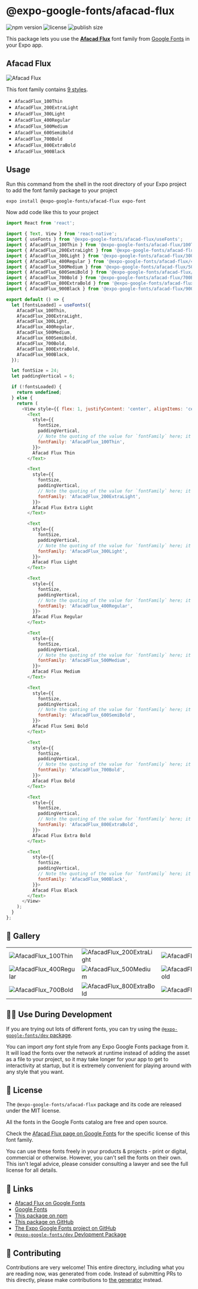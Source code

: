 # @expo-google-fonts/afacad-flux

![npm version](https://flat.badgen.net/npm/v/@expo-google-fonts/afacad-flux)
![license](https://flat.badgen.net/github/license/expo/google-fonts)
![publish size](https://flat.badgen.net/packagephobia/install/@expo-google-fonts/afacad-flux)

This package lets you use the [**Afacad Flux**](https://fonts.google.com/specimen/Afacad+Flux) font family from [Google Fonts](https://fonts.google.com/) in your Expo app.

## Afacad Flux

![Afacad Flux](./font-family.png)

This font family contains [9 styles](#-gallery).

- `AfacadFlux_100Thin`
- `AfacadFlux_200ExtraLight`
- `AfacadFlux_300Light`
- `AfacadFlux_400Regular`
- `AfacadFlux_500Medium`
- `AfacadFlux_600SemiBold`
- `AfacadFlux_700Bold`
- `AfacadFlux_800ExtraBold`
- `AfacadFlux_900Black`

## Usage

Run this command from the shell in the root directory of your Expo project to add the font family package to your project
```sh
expo install @expo-google-fonts/afacad-flux expo-font
```

Now add code like this to your project
```js
import React from 'react';

import { Text, View } from 'react-native';
import { useFonts } from '@expo-google-fonts/afacad-flux/useFonts';
import { AfacadFlux_100Thin } from '@expo-google-fonts/afacad-flux/100Thin';
import { AfacadFlux_200ExtraLight } from '@expo-google-fonts/afacad-flux/200ExtraLight';
import { AfacadFlux_300Light } from '@expo-google-fonts/afacad-flux/300Light';
import { AfacadFlux_400Regular } from '@expo-google-fonts/afacad-flux/400Regular';
import { AfacadFlux_500Medium } from '@expo-google-fonts/afacad-flux/500Medium';
import { AfacadFlux_600SemiBold } from '@expo-google-fonts/afacad-flux/600SemiBold';
import { AfacadFlux_700Bold } from '@expo-google-fonts/afacad-flux/700Bold';
import { AfacadFlux_800ExtraBold } from '@expo-google-fonts/afacad-flux/800ExtraBold';
import { AfacadFlux_900Black } from '@expo-google-fonts/afacad-flux/900Black';

export default () => {
  let [fontsLoaded] = useFonts({
    AfacadFlux_100Thin,
    AfacadFlux_200ExtraLight,
    AfacadFlux_300Light,
    AfacadFlux_400Regular,
    AfacadFlux_500Medium,
    AfacadFlux_600SemiBold,
    AfacadFlux_700Bold,
    AfacadFlux_800ExtraBold,
    AfacadFlux_900Black,
  });

  let fontSize = 24;
  let paddingVertical = 6;

  if (!fontsLoaded) {
    return undefined;
  } else {
    return (
      <View style={{ flex: 1, justifyContent: 'center', alignItems: 'center' }}>
        <Text
          style={{
            fontSize,
            paddingVertical,
            // Note the quoting of the value for `fontFamily` here; it expects a string!
            fontFamily: 'AfacadFlux_100Thin',
          }}>
          Afacad Flux Thin
        </Text>

        <Text
          style={{
            fontSize,
            paddingVertical,
            // Note the quoting of the value for `fontFamily` here; it expects a string!
            fontFamily: 'AfacadFlux_200ExtraLight',
          }}>
          Afacad Flux Extra Light
        </Text>

        <Text
          style={{
            fontSize,
            paddingVertical,
            // Note the quoting of the value for `fontFamily` here; it expects a string!
            fontFamily: 'AfacadFlux_300Light',
          }}>
          Afacad Flux Light
        </Text>

        <Text
          style={{
            fontSize,
            paddingVertical,
            // Note the quoting of the value for `fontFamily` here; it expects a string!
            fontFamily: 'AfacadFlux_400Regular',
          }}>
          Afacad Flux Regular
        </Text>

        <Text
          style={{
            fontSize,
            paddingVertical,
            // Note the quoting of the value for `fontFamily` here; it expects a string!
            fontFamily: 'AfacadFlux_500Medium',
          }}>
          Afacad Flux Medium
        </Text>

        <Text
          style={{
            fontSize,
            paddingVertical,
            // Note the quoting of the value for `fontFamily` here; it expects a string!
            fontFamily: 'AfacadFlux_600SemiBold',
          }}>
          Afacad Flux Semi Bold
        </Text>

        <Text
          style={{
            fontSize,
            paddingVertical,
            // Note the quoting of the value for `fontFamily` here; it expects a string!
            fontFamily: 'AfacadFlux_700Bold',
          }}>
          Afacad Flux Bold
        </Text>

        <Text
          style={{
            fontSize,
            paddingVertical,
            // Note the quoting of the value for `fontFamily` here; it expects a string!
            fontFamily: 'AfacadFlux_800ExtraBold',
          }}>
          Afacad Flux Extra Bold
        </Text>

        <Text
          style={{
            fontSize,
            paddingVertical,
            // Note the quoting of the value for `fontFamily` here; it expects a string!
            fontFamily: 'AfacadFlux_900Black',
          }}>
          Afacad Flux Black
        </Text>
      </View>
    );
  }
};

```

## 🔡 Gallery


||||
|-|-|-|
|![AfacadFlux_100Thin](.//100Thin/AfacadFlux_100Thin.ttf.png)|![AfacadFlux_200ExtraLight](.//200ExtraLight/AfacadFlux_200ExtraLight.ttf.png)|![AfacadFlux_300Light](.//300Light/AfacadFlux_300Light.ttf.png)||
|![AfacadFlux_400Regular](.//400Regular/AfacadFlux_400Regular.ttf.png)|![AfacadFlux_500Medium](.//500Medium/AfacadFlux_500Medium.ttf.png)|![AfacadFlux_600SemiBold](.//600SemiBold/AfacadFlux_600SemiBold.ttf.png)||
|![AfacadFlux_700Bold](.//700Bold/AfacadFlux_700Bold.ttf.png)|![AfacadFlux_800ExtraBold](.//800ExtraBold/AfacadFlux_800ExtraBold.ttf.png)|![AfacadFlux_900Black](.//900Black/AfacadFlux_900Black.ttf.png)||


## 👩‍💻 Use During Development

If you are trying out lots of different fonts, you can try using the [`@expo-google-fonts/dev` package](https://github.com/freeboub/google-fonts/tree/master/font-packages/dev#readme).

You can import *any* font style from any Expo Google Fonts package from it. It will load the fonts
over the network at runtime instead of adding the asset as a file to your project, so it may take longer
for your app to get to interactivity at startup, but it is extremely convenient
for playing around with any style that you want.

## 📖 License

The `@expo-google-fonts/afacad-flux` package and its code are released under the MIT license.

All the fonts in the Google Fonts catalog are free and open source.

Check the [Afacad Flux page on Google Fonts](https://fonts.google.com/specimen/Afacad+Flux) for the specific license of this font family.

You can use these fonts freely in your products & projects - print or digital, commercial or otherwise. However, you can't sell the fonts on their own. This isn't legal advice, please consider consulting a lawyer and see the full license for all details.

## 🔗 Links

- [Afacad Flux on Google Fonts](https://fonts.google.com/specimen/Afacad+Flux)
- [Google Fonts](https://fonts.google.com/)
- [This package on npm](https://www.npmjs.com/package/@expo-google-fonts/afacad-flux)
- [This package on GitHub](https://github.com/freeboub/google-fonts/tree/master/font-packages/afacad-flux)
- [The Expo Google Fonts project on GitHub](https://github.com/freeboub/google-fonts)
- [`@expo-google-fonts/dev` Devlopment Package](https://github.com/freeboub/google-fonts/tree/master/font-packages/dev)

## 🤝 Contributing

Contributions are very welcome! This entire directory, including what you are reading now, was generated from code. Instead of submitting PRs to this directly, please make contributions to [the generator](https://github.com/freeboub/google-fonts/tree/master/packages/generator) instead.
